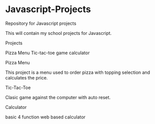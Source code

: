 # Javascript-Projects
 Repository for Javascript projects

This will contain my school projects for Javascript. 

Projects 

Pizza Menu
Tic-tac-toe game
calculator

Pizza Menu 

This project is a menu used to order pizza with topping selection and calculates the price.

Tic-Tac-Toe

Clasic game against the computer with auto reset.

Calculator 

basic 4 function web based calculator